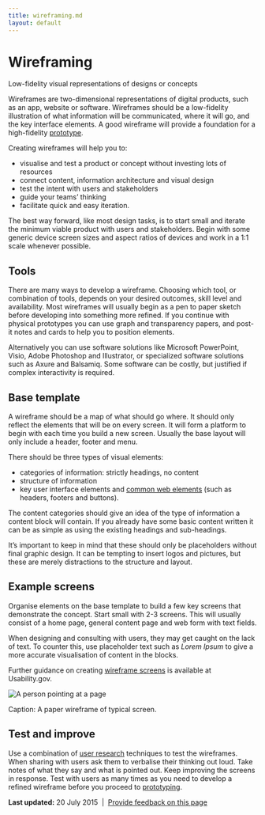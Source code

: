 ```yaml
---
title: wireframing.md
layout: default
---
```

Wireframing
===========

Low-fidelity visual representations of designs or concepts

Wireframes are two-dimensional representations of digital products, such as an app, website or software. Wireframes should be a low-fidelity illustration of what information will be communicated, where it will go, and the key interface elements. A good wireframe will provide a foundation for a high-fidelity [prototype](prototyping.md).

Creating wireframes will help you to:

-   visualise and test a product or concept without investing lots of resources
-   connect content, information architecture and visual design
-   test the intent with users and stakeholders
-   guide your teams’ thinking
-   facilitate quick and easy iteration.

The best way forward, like most design tasks, is to start small and iterate the minimum viable product with users and stakeholders. Begin with some generic device screen sizes and aspect ratios of devices and work in a 1:1 scale whenever possible.

Tools
-----

There are many ways to develop a wireframe. Choosing which tool, or combination of tools, depends on your desired outcomes, skill level and availability. Most wireframes will usually begin as a pen to paper sketch before developing into something more refined. If you continue with physical prototypes you can use graph and transparency papers, and post-it notes and cards to help you to position elements.        

Alternatively you can use software solutions like Microsoft PowerPoint, Visio, Adobe Photoshop and Illustrator, or specialized software solutions such as Axure and Balsamiq. Some software can be costly, but justified if complex interactivity is required.

Base template
-------------

A wireframe should be a map of what should go where. It should only reflect the elements that will be on every screen. It will form a platform to begin with each time you build a new screen. Usually the base layout will only include a header, footer and menu.

There should be three types of visual elements:

-   categories of information: strictly headings, no content
-   structure of information
-   key user interface elements and [common web elements](common_website_elements.md) (such as headers, footers and buttons).

The content categories should give an idea of the type of information a content block will contain. If you already have some basic content written it can be as simple as using the existing headings and sub-headings.

It’s important to keep in mind that these should only be placeholders without final graphic design. It can be tempting to insert logos and pictures, but these are merely distractions to the structure and layout.

Example screens
---------------

Organise elements on the base template to build a few key screens that demonstrate the concept. Start small with 2-3 screens. This will usually consist of a home page, general content page and web form with text fields.

When designing and consulting with users, they may get caught on the lack of text. To counter this, use placeholder text such as *Lorem Ipsum* to give a more accurate visualisation of content in the blocks.

Further guidance on creating [wireframe screens](http://www.usability.gov/how-to-and-tools/methods/wireframing.md) is available at Usability.gov.

![A person pointing at a page](../sites/g/files/net261/f/styles/large/public/wireframing.jpg%3Fitok=hU1qCktW)

Caption: A paper wireframe of typical screen.

Test and improve
----------------

Use a combination of [user research](user_research.md) techniques to test the wireframes. When sharing with users ask them to verbalise their thinking out loud. Take notes of what they say and what is pointed out. Keep improving the screens in response. Test with users as many times as you need to develop a refined wireframe before you proceed to [prototyping](prototyping.md).

**Last updated:** 20 July 2015  |  [Provide feedback on this page](../feedback%3Furl_from=Userresearch-wireframing.md)


